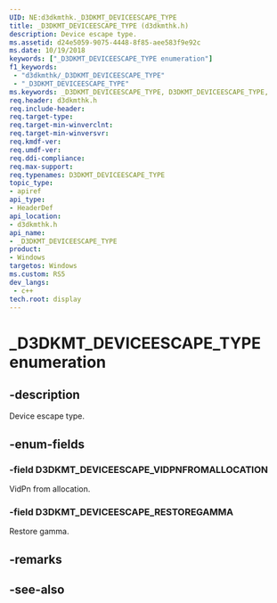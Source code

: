 ```yaml
---
UID: NE:d3dkmthk._D3DKMT_DEVICEESCAPE_TYPE
title: _D3DKMT_DEVICEESCAPE_TYPE (d3dkmthk.h)
description: Device escape type.
ms.assetid: d24e5059-9075-4448-8f85-aee583f9e92c
ms.date: 10/19/2018
keywords: ["_D3DKMT_DEVICEESCAPE_TYPE enumeration"]
f1_keywords:
 - "d3dkmthk/_D3DKMT_DEVICEESCAPE_TYPE"
 - "_D3DKMT_DEVICEESCAPE_TYPE"
ms.keywords: _D3DKMT_DEVICEESCAPE_TYPE, D3DKMT_DEVICEESCAPE_TYPE, 
req.header: d3dkmthk.h
req.include-header:
req.target-type:
req.target-min-winverclnt:
req.target-min-winversvr:
req.kmdf-ver:
req.umdf-ver:
req.ddi-compliance:
req.max-support:
req.typenames: D3DKMT_DEVICEESCAPE_TYPE
topic_type: 
- apiref
api_type: 
- HeaderDef
api_location: 
- d3dkmthk.h
api_name: 
- _D3DKMT_DEVICEESCAPE_TYPE
product:
- Windows
targetos: Windows
ms.custom: RS5
dev_langs:
 - c++
tech.root: display
---
```


# _D3DKMT_DEVICEESCAPE_TYPE enumeration

## -description

Device escape type.

## -enum-fields

### -field D3DKMT_DEVICEESCAPE_VIDPNFROMALLOCATION 

VidPn from allocation.

### -field D3DKMT_DEVICEESCAPE_RESTOREGAMMA 

Restore gamma.

## -remarks

## -see-also
